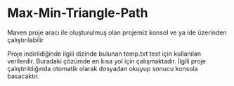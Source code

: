 # Max-Min-Triangle-Path

Maven proje aracı ile oluşturulmuş olan projemiz konsol ve ya ide üzerinden çalıştırılabilir

Proje indirildiğinde ilgili dizinde bulunan temp.txt test için kullanılan verilerdir. Buradaki çözümde en kısa yol için çalışmaktadır. İlgili proje çalıştırıldığında 
otomatik olarak dosyadan okuyup sonucu konsola basacaktır.

